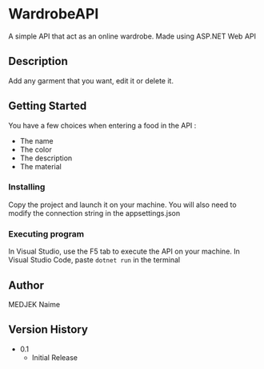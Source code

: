 # WardrobeAPI

A simple API that act as an online wardrobe.
Made using ASP.NET Web API

## Description

Add any garment that you want, edit it or delete it.

## Getting Started

You have a few choices when entering a food in the API :
- The name 
- The color
- The description
- The material


### Installing

Copy the project and launch it on your machine.
You will also need to modify the connection string in the appsettings.json

### Executing program

In Visual Studio, use the F5 tab to execute the API on your machine.
In Visual Studio Code, paste `dotnet run` in the terminal


## Author
 
 MEDJEK Naime


## Version History

* 0.1
    * Initial Release
